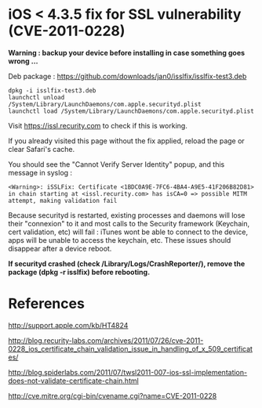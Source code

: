 iOS < 4.3.5 fix for SSL vulnerability (CVE-2011-0228)
=====================================================

**Warning : backup your device before installing in case something goes wrong …**

Deb package : https://github.com/downloads/jan0/isslfix/isslfix-test3.deb

```
dpkg -i isslfix-test3.deb
launchctl unload /System/Library/LaunchDaemons/com.apple.securityd.plist
launchctl load /System/Library/LaunchDaemons/com.apple.securityd.plist
```

Visit https://issl.recurity.com to check if this is working.

If you already visited this page without the fix applied, reload the page or clear Safari's cache.

You should see the "Cannot Verify Server Identity" popup, and this message in syslog :

```
<Warning>: iSSLFix: Certificate <1BDC0A9E-7FC6-4BA4-A9E5-41F206B82D81> in chain starting at <issl.recurity.com> has isCA=0 => possible MITM attempt, making validation fail
```

Because securityd is restarted, existing processes and daemons will lose their "connexion" to it and most calls to the Security framework (Keychain, cert validation, etc) will fail : iTunes wont be able to connect to the device, apps will be unable to access the keychain, etc. These issues should disappear after a device reboot.

**If securityd crashed (check /Library/Logs/CrashReporter/), remove the package (dpkg -r isslfix) before rebooting.**

References
==========

http://support.apple.com/kb/HT4824

http://blog.recurity-labs.com/archives/2011/07/26/cve-2011-0228_ios_certificate_chain_validation_issue_in_handling_of_x_509_certificates/

http://blog.spiderlabs.com/2011/07/twsl2011-007-ios-ssl-implementation-does-not-validate-certificate-chain.html

http://cve.mitre.org/cgi-bin/cvename.cgi?name=CVE-2011-0228

